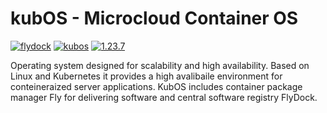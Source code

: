 # kubOS - Microcloud Container OS

[![flydock](https://img.shields.io/badge/group-flydock-2FEBE1)](#) [![kubos](https://img.shields.io/badge/application-kubos-lightgreen)](#) [![1.23.7](https://img.shields.io/badge/version-1.23.7-blue)](#)

Operating system designed for scalability and high availability.
Based on Linux and Kubernetes it provides a high avalibaile environment for conteineraized server applications.
KubOS includes container package manager Fly for delivering software and central software registry FlyDock.
